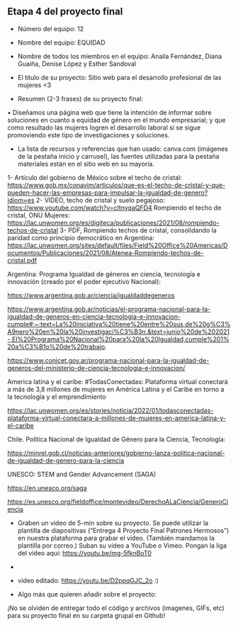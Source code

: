## Etapa 4 del proyecto final

- Número del equipo: 12
- Nombre del equipo: EQUIDAD
- Nombre de todos los miembros en el equipo: Analía Fernández, Diana Guaiña, Denise López y Esther Sandoval

- El título de su proyecto: Sitio web para el desarrollo profesional de las mujeres <3
- Resumen (2-3 frases) de su proyecto final:

•	Diseñamos una página web que tiene la intención de informar sobre soluciones en cuanto a equidad de género en el mundo empresarial; y que como resultado las mujeres logren el desarrollo laboral si se sigue promoviendo este tipo de investigaciones y soluciones.

- La lista de recursos y referencias que han usado: canva.com (imágenes de la pestaña inicio y carrusel), las fuentes utilizadas para la pestaña materiales están en el sitio web en su mayoría.

1- Artículo del gobierno de México sobre el techo de cristal: https://www.gob.mx/conavim/articulos/que-es-el-techo-de-cristal-y-que-pueden-hacer-las-empresas-para-impulsar-la-igualdad-de-genero?idiom=es
2- VIDEO, techo de cristal y suelo pegajoso: https://www.youtube.com/watch?v=cltnyqaQFD4
Rompiendo el techo de cristal, ONU Mujeres: https://lac.unwomen.org/es/digiteca/publicaciones/2021/08/rompiendo-techos-de-cristal
3- PDF, Rompiendo techos de cristal, consolidando la paridad como principio democrático en Argentina: https://lac.unwomen.org/sites/default/files/Field%20Office%20Americas/Documentos/Publicaciones/2021/08/Atenea-Rompiendo-techos-de-cristal.pdf

Argentina: Programa Igualdad de géneros en ciencia, tecnología e innovación (creado por el poder ejecutivo Nacional): 

https://www.argentina.gob.ar/ciencia/igualdaddegeneros

https://www.argentina.gob.ar/noticias/el-programa-nacional-para-la-igualdad-de-generos-en-ciencia-tecnologia-e-innovacion-cumple#:~:text=La%20iniciativa%20tiene%20entre%20sus,de%20g%C3%A9nero%20en%20la%20investigaci%C3%B3n.&text=junio%20de%202021-,El%20Programa%20Nacional%20para%20la%20Igualdad,cumple%201%20a%C3%B1o%20de%20trabajo.

https://www.conicet.gov.ar/programa-nacional-para-la-igualdad-de-generos-del-ministerio-de-ciencia-tecnologia-e-innovacion/

America latina y el caribe: #TodasConectadas: Plataforma virtual conectará a más de 3,8 millones de mujeres en América Latina y el Caribe en torno a la tecnología y el emprendimiento

https://lac.unwomen.org/es/stories/noticia/2022/01/todasconectadas-plataforma-virtual-conectara-a-millones-de-mujeres-en-america-latina-y-el-caribe

Chile. Política Nacional de Igualdad de Género para la Ciencia, Tecnología: 

https://minrel.gob.cl/noticias-anteriores/gobierno-lanza-politica-nacional-de-igualdad-de-genero-para-la-ciencia

UNESCO: STEM and Gender Advancement (SAGA)

 https://en.unesco.org/saga

https://es.unesco.org/fieldoffice/montevideo/DerechoALaCiencia/GeneroCiencia




- Graben un video de 5-min sobre su proyecto. Se puede utilizar la plantilla de diapositivas (“Entrega 4 Proyecto Final Patrones Hermosos”) en nuestra plataforma para grabar el video. (También mandamos la plantilla por correo.) Suban su vídeo a YouTube o Vimeo. Pongan la liga del vídeo aquí: https://youtu.be/mg-5fknBoT0
- 
- video editado: https://youtu.be/D2ppqGJC_2o :)



- Algo más que quieren añadir sobre el proyecto:

¡No se olviden de entregar todo el código y archivos (imagenes, GIFs, etc) para su proyecto final en su carpeta grupal en Github!
